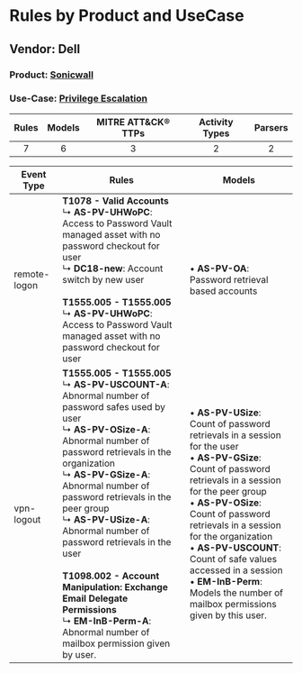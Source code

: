 Rules by Product and UseCase
============================
Vendor: Dell
------------
### Product: [Sonicwall](../ds_dell_sonicwall.md)
### Use-Case: [Privilege Escalation](../../../../UseCases/uc_privilege_escalation.md)

| Rules | Models | MITRE ATT&CK® TTPs | Activity Types | Parsers |
|:-----:|:------:|:------------------:|:--------------:|:-------:|
|   7   |   6    |         3          |       2        |    2    |

| Event Type   | Rules    | Models    |
| ---- | ---- | ---- |
| remote-logon | <b>T1078 - Valid Accounts</b><br> ↳ <b>AS-PV-UHWoPC</b>: Access to Password Vault managed asset with no password checkout for user<br> ↳ <b>DC18-new</b>: Account switch by new user<br><br><b>T1555.005 - T1555.005</b><br> ↳ <b>AS-PV-UHWoPC</b>: Access to Password Vault managed asset with no password checkout for user    |  • <b>AS-PV-OA</b>: Password retrieval based accounts    |
| vpn-logout   | <b>T1555.005 - T1555.005</b><br> ↳ <b>AS-PV-USCOUNT-A</b>: Abnormal number of password safes used by user<br> ↳ <b>AS-PV-OSize-A</b>: Abnormal number of password retrievals in the organization<br> ↳ <b>AS-PV-GSize-A</b>: Abnormal number of password retrievals in the peer group<br> ↳ <b>AS-PV-USize-A</b>: Abnormal number of password retrievals in the user<br><br><b>T1098.002 - Account Manipulation: Exchange Email Delegate Permissions</b><br> ↳ <b>EM-InB-Perm-A</b>: Abnormal number of mailbox permission given by user. |  • <b>AS-PV-USize</b>: Count of password retrievals in a session for the user<br> • <b>AS-PV-GSize</b>: Count of password retrievals in a session for the peer group<br> • <b>AS-PV-OSize</b>: Count of password retrievals in a session for the organization<br> • <b>AS-PV-USCOUNT</b>: Count of safe values accessed in a session<br> • <b>EM-InB-Perm</b>: Models the number of mailbox permissions given by this user. |